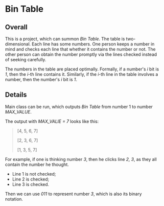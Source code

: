 # Bin Table

## Overall

This is a project, which can summon _Bin Table_. The table is two-dimensional. Each line has some numbers. One person
keeps a number in mind and checks each line that whether it contains the number or not. The other person can obtain the
number promptly via the lines checked instead of seeking carefully.

The numbers in the table are placed optimally. Formally, if a number's _i_ bit is _1_, then the _i_-th line contains it.
Similarly, if the _i_-th line in the table involves a number, then the number's _i_ bit is _1_.

## Details

Main class can be run, which outputs _Bin Table_ from number 1 to number _MAX_VALUE_.

The output with _MAX_VALIE = 7_ looks like this:

> [4, 5, 6, 7]
>
> [2, 3, 6, 7]
>
> [1, 3, 5, 7]

For example, if one is thinking number _3_, then he clicks line _2, 3_, as they all contain the number he thought.

- Line 1 is not checked;
- Line 2 is checked;
- Line 3 is checked.

Then we can use _011_ to represent number _3_, which is also its binary notation.
